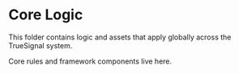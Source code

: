 # Core Logic

This folder contains logic and assets that apply globally across the TrueSignal system.

Core rules and framework components live here.
